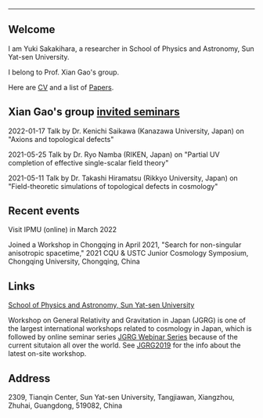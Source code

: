 
---

## Welcome

I am Yuki Sakakihara, a researcher in School of Physics and Astronomy, Sun Yat-sen University. 

I belong to Prof. Xian Gao's group.

Here are [CV](https://yuki-sakakihara.github.io/cv) and a list of [Papers](https://yuki-sakakihara.github.io/papers).

## Xian Gao's group [invited seminars](https://yuki-sakakihara.github.io/invited_seminars)

2022-01-17 Talk by Dr. Kenichi Saikawa (Kanazawa University, Japan) on "Axions and topological defects"

2021-05-25 Talk by Dr. Ryo Namba (RIKEN, Japan) on "Partial UV completion of effective single-scalar field theory"

2021-05-11 Talk by Dr. Takashi Hiramatsu (Rikkyo University, Japan) on "Field-theoretic simulations of topological defects in cosmology"

## Recent events

Visit IPMU (online) in March 2022

Joined a Workshop in Chongqing in April 2021,
 "Search for non-singular anisotropic spacetime," 2021 CQU & USTC Junior Cosmology Symposium,
 Chongqing University, Chongqing, China


## Links

[School of Physics and Astronomy, Sun Yat-sen University](http://spa.sysu.edu.cn/en)

Workshop on General Relativity and Gravitation in Japan (JGRG) is one of the largest international workshops related to cosmology in Japan, 
which is followed by online seminar series
[JGRG Webinar Series](https://sites.google.com/view/online-jgrg/webinar-series) because of the current situtaion all over the world.
See [JGRG2019](http://www.research.kobe-u.ac.jp/fsci-pacos/jgrg29/test.html) for the info about the latest on-site workshop. 

## Address

2309, Tianqin Center, Sun Yat-sen University, Tangjiawan, Xiangzhou, Zhuhai, Guangdong, 519082, China

<!--The followings are just notes for me.
You can use the [editor on GitHub](https://github.com/yuki-sakakihara/yuki-sakakihara.github.io/edit/main/index.md) to maintain and preview the content for your website in Markdown files.
Whenever you commit to this repository, GitHub Pages will run [Jekyll](https://jekyllrb.com/) to rebuild the pages in your site, from the content in your Markdown files.
Markdown is a lightweight and easy-to-use syntax for styling your writing. It includes conventions for
**Bold** and _Italic_ and `Code` text
[Link](url) and ![Image](src)
For more details see [GitHub Flavored Markdown](https://guides.github.com/features/mastering-markdown/).-->


